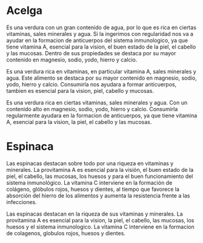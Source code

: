 # Acelga
Es una verdura con un gran contenido de agua, por lo que es rica en ciertas vitaminas, sales minerales y agua. Si la ingerimos con regularidad nos va a ayudar en la formacion de anticuerpos del sistema inmunologico, ya que tiene vitamina A, esencial para la vision, el buen estado de la piel, el cabello y las mucosas. Dentro de sus propiedades se destaca por su mayor contenido en magnesio, sodio, yodo, hierro y calcio.

Es una verdura rica en vitaminas, en particular vitamina A, sales minerales y agua. Este alimento se destaca por su mayor contenido en magnesio, sodio, yodo, hierro y calcio. Consumirla nos ayudara a formar anticuerpos, tambien es esencial para la vision, piel, cabello y mucosas.

Es una verdura rica en ciertas vitaminas, sales minerales y agua. Con un contenido alto en magnesio, sodio, yodo, hierro y calcio. Consumirla regularmente ayudara en la formacion de anticuerpos, ya que tiene vitamina A, esencial para la vision, la piel, el cabello y las mucosas.

# Espinaca
Las espinacas destacan sobre todo por una riqueza en vitaminas y minerales. La provitamina A es esencial para la visión, el buen estado de la piel, el cabello, las mucosas, los huesos y para el buen funcionamiento del sistema inmunológico. La vitamina C interviene en la formación de colágeno, glóbulos rojos, huesos y dientes, al tiempo que favorece la absorción del hierro de los alimentos y aumenta la resistencia frente a las infecciones.

Las espinacas destacan en la riqueza de sus vitaminas y minerales. La provitamina A es esencial para la vision, la piel, el cabello, las mucosas, los huesos y el sistema inmunologico. La vitamina C interviene en la formacion de colagenos, globulos rojos, huesos y dientes.


